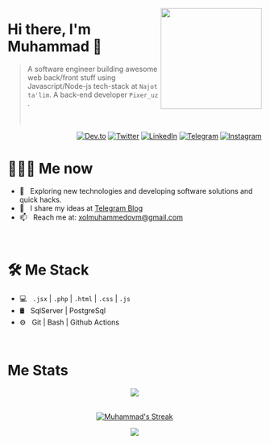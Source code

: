 <a href="https://t.me/Muhammadd_ev"><img src="https://github.com/wahid-d/wahid-d/blob/main/34f9c20179ef29ce7b8c1f52359cf9d3-sticker.png?raw=true" align="right" height="200"/></a>

# Hi there, I'm Muhammad 👋

> A software engineer building awesome web back/front stuff using Javascript/Node-js tech-stack at `Najot ta'lim`. A back-end developer  `Pixer_uz` .
<br/><br/><br/>

<p align="end">
<a href="https://dev.to/muhammadzubayr"><img alt="Dev.to" src="https://img.shields.io/badge/Dev.to-gray?style=flat-square&logo=dev-to"></a>
<a href="https://twitter.com/MuhammadZubayrr" target="blank"><img alt="Twitter" src="https://img.shields.io/badge/twitter-gray?style=flat-square&logo=twitter"/></a> 
<a href="https://www.linkedin.com/in/muhammad-xolmuhammedov-62a11a20b/"><img alt="LinkedIn" src="https://img.shields.io/badge/LinkedIn-gray?style=flat-square&logo=linkedin"></a>
<a href="https://t.me/Muhammadd_ev"><img alt="Telegram" src="https://img.shields.io/badge/telegram-gray?style=flat-square&logo=telegram"></a>
<a href="https://www.instagram.com/muhammad__zubayr__/"><img alt="Instagram" src="https://img.shields.io/badge/instagram-gray?style=flat-square&logo=instagram"></a>
</p>

<h1> 👨🏻‍💻 Me now </h1>

- 🤔 &nbsp; Exploring new technologies and developing software solutions and quick hacks.
- 📝 &nbsp; I share my ideas at [Telegram Blog](https://t.me/Muhammadd_ev)
- 📫 &nbsp; Reach me at: xolmuhammedovm@gmail.com

<br/>

<h1>🛠 Me Stack</h1>

- 💻 &nbsp;  `.jsx` | `.php` | `.html` | `.css` | `.js`
- 🛢 &nbsp; SqlServer | PostgreSql
- ⚙️ &nbsp; Git | Bash |  Github Actions

<br/>

<h1>Me Stats</h1>

<div align="center">
<a href="">
  <img align="center" src="https://github-readme-stats.vercel.app/api?username=Muhammadsodiqq&count_private=true&include_all_commits=true&show_icons=true&title_color=007bff&text_color=e7e7e7&icon_color=007bff&bg_color=171c28" />
<a />
<div>
 <br/>

[![Muhammad's Streak](https://github-readme-streak-stats.herokuapp.com/?user=Muhammadsodiqq&theme=dark&date_format=M%20j%5B%2C%20Y%5D&border=FFFFFF&ring=3722DD)](https://git.io/streak-stats)

[![](https://img.shields.io/github/followers/Muhammadsodiqq?label=GitHub%20Followers)](https://github.com/Muhammadsodiqq)

<!--
**wahid-d/wahid-d** is a ✨ _special_ ✨ repository because its `README.md` (this file) appears on your GitHub profile.

Here are some ideas to get you started:

- 🔭 I’m currently working on ...
- 🌱 I’m currently learning ...
- 👯 I’m looking to collaborate on ...
- 🤔 I’m looking for help with ...
- 💬 Ask me about ...
- 📫 How to reach me: ...
- 😄 Pronouns: ...
- ⚡ Fun fact: ...
-->

